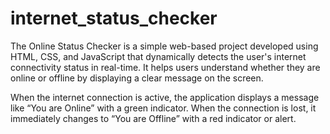 # internet_status_checker
The Online Status Checker is a simple web-based project developed using HTML, CSS, and JavaScript that dynamically detects the user's internet connectivity status in real-time. It helps users understand whether they are online or offline by displaying a clear message on the screen.

When the internet connection is active, the application displays a message like “You are Online” with a green indicator. When the connection is lost, it immediately changes to “You are Offline” with a red indicator or alert.
